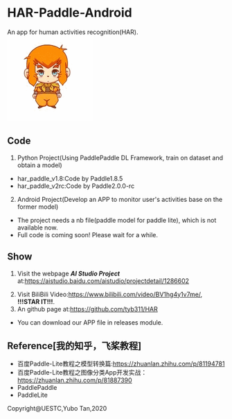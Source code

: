 #   HAR-Paddle-Android
An app for human activities recognition(HAR).
![img](resource/kuiba.gif)


##  Code
1.   Python Project(Using PaddlePaddle DL Framework, train on dataset and obtain a model)
*   har_paddle_v1.8:Code by Paddle1.8.5
*   har_paddle_v2rc:Code by Paddle2.0.0-rc

2.   Android Project(Develop an APP to monitor user's activities base on the former model)
*   The project needs a nb file(paddle model for paddle lite), which is not available now.
*   Full code is coming soon! Please wait for a while.



##  Show
1.  Visit the webpage ***AI Studio Project*** at:https://aistudio.baidu.com/aistudio/projectdetail/1286602
<!-- 1.   You can see our perfect work from this video:https://tyb311.github.io/HAR/, which is not available now. -->
2.   Visit BiliBili Video:https://www.bilibili.com/video/BV1hg4y1v7me/, **!!!STAR IT!!!**.
3.  An github page at:https://github.com/tyb311/HAR

*   You can download our APP file in releases module.

##  Reference[我的知乎，飞桨教程]
*   百度Paddle-Lite教程之模型转换篇:https://zhuanlan.zhihu.com/p/81194781
*   百度Paddle-Lite教程之图像分类App开发实战：https://zhuanlan.zhihu.com/p/81887390
*   PaddlePaddle
*   PaddleLite

Copyright@UESTC,Yubo Tan,2020